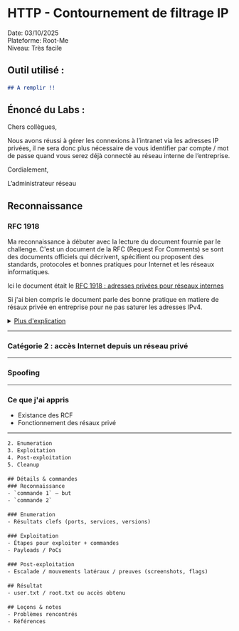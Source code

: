 # HTTP - Contournement de filtrage IP
Date: 03/10/2025  
Plateforme:  Root-Me   
Niveau: Très facile

## Outil utilisé :

```markdown
## A remplir !!
   ```


## Énoncé du Labs :

Chers collègues,

Nous avons réussi à gérer les connexions à l’intranet via les adresses IP privées, il ne sera donc plus nécessaire de vous identifier par compte / mot de passe quand vous serez déjà connecté au réseau interne de l’entreprise.

Cordialement,

L’administrateur réseau

## Reconnaissance

###  RFC 1918 

Ma reconnaissance à débuter avec la lecture du document fournie par le challenge. C'est un document de la RFC (Request For Comments) se sont des documents officiels qui décrivent, spécifient ou proposent des standards, protocoles et bonnes pratiques pour Internet et les réseaux informatiques. 

Ici le document était le [RFC 1918 : adresses privées pour réseaux internes](https://repository.root-me.org/RFC/EN%20-%20rfc1918.txt)


Si j'ai bien compris le document parle des bonne pratique en matiere de résaux privée en entreprise pour ne pas saturer les adresses IPv4.

<details>
  <summary><ins> Plus d'explication</summary>

  
Ils ont donc mis en place trois catégorie d'hotes :

- `Catégorie 1 : Les utilisateur interne`, Sans besoin d'acces internet, une machine de production par exemple
- `Catégorie 2 : Les utilisateur avec accès restreint`, ils ont besoin d’accéder à certains services externes ( envoyer des Email, télécherger des fichier etc ...)
- `Catégorie 3 : Les utilisateur avec accès aux résaux internet`.

Les deux première Catégorie sont considerer comme `Privée ` et la troisième catégorie comme `Publique`. Ils ont donc reserver des adresse Ipv4 pour les rendre utilisable uniquement dans les resaux privée. Les `routeurs Internet publics` ignorent les adresses privées se qui permetà à chaque resaux privée d'avoir des adresse IPv4 iddentique tant qu'il ne communique pas entre eux.

![alt text](Réseau-privé-1-4005388108.png)


</details>

 --- 
###   Catégorie 2 : accès Internet depuis un réseau privé 




---

### Spoofing

---




### Ce que j'ai appris 
- Existance des RCF
- Fonctionnement des résaux privé





---
 ```
2. Enumeration
3. Exploitation
4. Post-exploitation
5. Cleanup

## Détails & commandes
### Reconnaissance
- `commande 1` — but
- `commande 2`

### Enumeration
- Résultats clefs (ports, services, versions)

### Exploitation
- Étapes pour exploiter + commandes
- Payloads / PoCs

### Post-exploitation
- Escalade / mouvements latéraux / preuves (screenshots, flags)

## Résultat
- user.txt / root.txt ou accès obtenu

## Leçons & notes
- Problèmes rencontrés
- Références
```